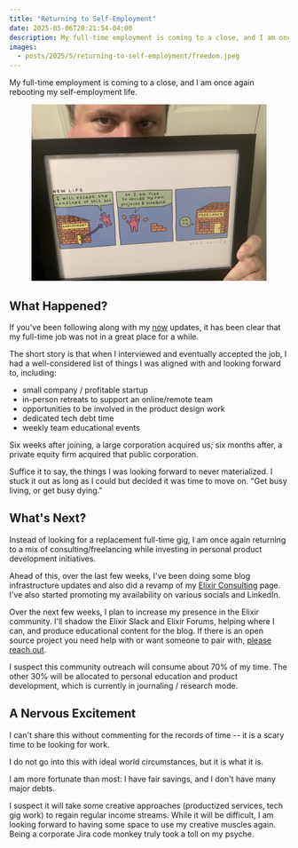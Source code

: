 ```yaml
---
title: "Returning to Self-Employment"
date: 2025-05-06T20:21:54-04:00
description: My full-time employment is coming to a close, and I am once again rebooting my self-employment life.
images:
  - posts/2025/5/returning-to-self-employment/freedom.jpeg
---
```


My full-time employment is coming to a close, and I am once again rebooting my self-employment life.

<figure>
<img src="freedom.jpeg" alt="Mike Zornek holds a framed comic strip titled 'New Life' by Alex Norris. The comic has three panels. In the first panel, a pink character escapes from a brick box labeled 'Employment,' saying, 'I will escape the confines of this box.' In the second panel, the character floats free and says, 'So I am free to decide my own projects & schedule.' In the third panel, the character is now inside a nearly identical brick box labeled 'Freelance' and says, 'oh no.' Mike Zornek is partially visible, with his eyes peeking over the top of the frame." data-action="zoom"/>
</figure>

## What Happened?

If you've been following along with my [now](/now) updates, it has been clear that my full-time job was not in a great place for a while. 

The short story is that when I interviewed and eventually accepted the job, I had a well-considered list of things I was aligned with and looking forward to, including:

- small company / profitable startup 
- in-person retreats to support an online/remote team
- opportunities to be involved in the product design work
- dedicated tech debt time
- weekly team educational events

Six weeks after joining, a large corporation acquired us; six months after, a private equity firm acquired that public corporation.

Suffice it to say, the things I was looking forward to never materialized. I stuck it out as long as I could but decided it was time to move on. "Get busy living, or get busy dying."

## What's Next?

Instead of looking for a replacement full-time gig, I am once again returning to a mix of consulting/freelancing while investing in personal product development initiatives.

Ahead of this, over the last few weeks, I've been doing some blog infrastructure updates and also did a revamp of my [Elixir Consulting](/elixir-consulting/) page. I've also started promoting my availability on various socials and LinkedIn.

Over the next few weeks, I plan to increase my presence in the Elixir community. I'll shadow the Elixir Slack and Elixir Forums, helping where I can, and produce educational content for the blog. If there is an open source project you need help with or want someone to pair with, [please reach out](/contact/).

I suspect this community outreach will consume about 70% of my time. The other 30% will be allocated to personal education and product development, which is currently in journaling / research mode.

## A Nervous Excitement

I can't share this without commenting for the records of time -- it is a scary time to be looking for work.

I do not go into this with ideal world circumstances, but it is what it is. 

I am more fortunate than most: I have fair savings, and I don't have many major debts. 

I suspect it will take some creative approaches (productized services, tech gig work) to regain regular income streams. While it will be difficult, I am looking forward to having some space to use my creative muscles again. Being a corporate Jira code monkey truly took a toll on my psyche.
